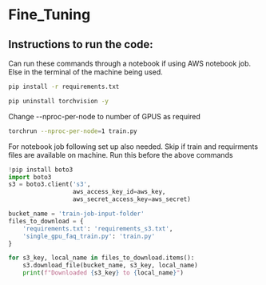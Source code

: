 # Fine_Tuning


## Instructions to run the code:

Can run these commands through a notebook if using AWS notebook job. Else in the terminal of the machine being used. 

```bash
pip install -r requirements.txt
```

```bash 
pip uninstall torchvision -y
```

Change --nproc-per-node to number of GPUS as required
```bash
torchrun --nproc-per-node=1 train.py
```

For notebook job following set up also needed. Skip if train and requirments files are available on machine. Run this before the above commands

```python
!pip install boto3
import boto3
s3 = boto3.client('s3',
                  aws_access_key_id=aws_key,
                  aws_secret_access_key=aws_secret)

bucket_name = 'train-job-input-folder'
files_to_download = {
    'requirements.txt': 'requirements_s3.txt',
    'single_gpu_faq_train.py': 'train.py'
}

for s3_key, local_name in files_to_download.items():
    s3.download_file(bucket_name, s3_key, local_name)
    print(f"Downloaded {s3_key} to {local_name}")
```
